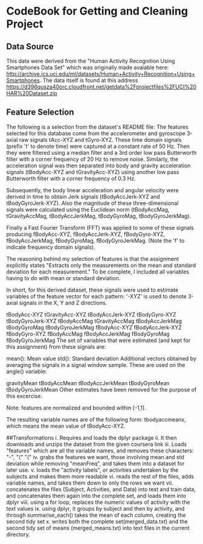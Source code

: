 # CodeBook for Getting and Cleaning Project

## Data Source
This data were derived from the "Human Activity Recognition Using Smartphones Data Set" which was originally made avaiable here: http://archive.ics.uci.edu/ml/datasets/Human+Activity+Recognition+Using+Smartphones. The data itself is found at this address https://d396qusza40orc.cloudfront.net/getdata%2Fprojectfiles%2FUCI%20HAR%20Dataset.zip

## Feature Selection
The following is a selection from the dataset's README file:
The features selected for this database come from the accelerometer and gyroscope 3-axial raw signals tAcc-XYZ and tGyro-XYZ. These time domain signals (prefix 't' to denote time) were captured at a constant rate of 50 Hz. Then they were filtered using a median filter and a 3rd order low pass Butterworth filter with a corner frequency of 20 Hz to remove noise. Similarly, the acceleration signal was then separated into body and gravity acceleration signals (tBodyAcc-XYZ and tGravityAcc-XYZ) using another low pass Butterworth filter with a corner frequency of 0.3 Hz.

Subsequently, the body linear acceleration and angular velocity were derived in time to obtain Jerk signals (tBodyAccJerk-XYZ and tBodyGyroJerk-XYZ). Also the magnitude of these three-dimensional signals were calculated using the Euclidean norm (tBodyAccMag, tGravityAccMag, tBodyAccJerkMag, tBodyGyroMag, tBodyGyroJerkMag).

Finally a Fast Fourier Transform (FFT) was applied to some of these signals producing fBodyAcc-XYZ, fBodyAccJerk-XYZ, fBodyGyro-XYZ, fBodyAccJerkMag, fBodyGyroMag, fBodyGyroJerkMag. (Note the 'f' to indicate frequency domain signals).

The reasoning behind my selection of features is that the assignment explicitly states "Extracts only the measurements on the mean and standard deviation for each measurement." To be complete, I included all variables having to do with mean or standard deviation.

In short, for this derived dataset, these signals were used to estimate variables of the feature vector for each pattern:
'-XYZ' is used to denote 3-axial signals in the X, Y and Z directions.

tBodyAcc-XYZ
tGravityAcc-XYZ
tBodyAccJerk-XYZ
tBodyGyro-XYZ
tBodyGyroJerk-XYZ
tBodyAccMag
tGravityAccMag
tBodyAccJerkMag
tBodyGyroMag
tBodyGyroJerkMag
fBodyAcc-XYZ
fBodyAccJerk-XYZ
fBodyGyro-XYZ
fBodyAccMag
fBodyAccJerkMag
fBodyGyroMag
fBodyGyroJerkMag
The set of variables that were estimated (and kept for this assignment) from these signals are:

mean(): Mean value
std(): Standard deviation
Additional vectors obtained by averaging the signals in a signal window sample. These are used on the angle() variable:

gravityMean
tBodyAccMean
tBodyAccJerkMean
tBodyGyroMean
tBodyGyroJerkMean
Other estimates have been removed for the purpose of this excercise.

Note: features are normalized and bounded within [-1,1].

The resulting variable names are of the following form: tbodyaccmeanx, which means the mean value of tBodyAcc-XYZ.

##Transformations
i. Requires and loads the dplyr package
ii. It then downloads and unzips the dataset from the given coursera link
iii. Loads "features" which are all the variable names, and removes these characters: "-", "(" "("
iv. grabs the features we want, those involving mean and std deviation while removing "meanFreq", and takes them into a dataset for later use.
v. loads the "activity labels", or activities undertaken by the subjects and makes them more readable
vi. reads the rest of the files, adds variable names, and takes them down to only the rows we want
vii. concatenates the files (Subject, Activities, and Data) into test and train data, and concatenates them again into the complete set, and loads them into dplyr
viii. using a for loop, replaces the numeric values of activity with the text values
ix. using dplyr, it groups by subject and then by activity, and through summarise_each() takes the mean of each column, creating the second tidy set
x. writes both the complete set(merged_data.txt) and the second tidy set of means (merged_means.txt) into text files in the current directory.
